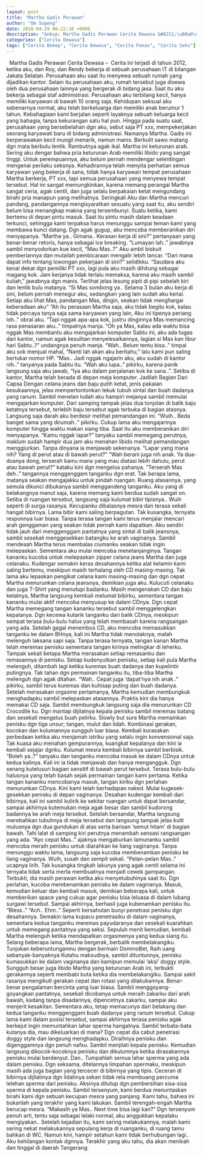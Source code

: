```yaml
---
layout: post
title: "Martha Gadis Perawan"
author: "Om Sugeng"
date: 2018-04-29 06:22:38 +0000
description: "&nbsp; Martha Gadis Perawan Cerita Dewasa &#8211;\u00a0\u00a0Cerita ini terjadi di tahun 2012, ketika aku, dan Roy, dan Rendy bekerja di sebuah perusahaan IT di bilangan Jakata Selatan. Perusahaan aku saat itu..."
categories: ["Cerita Dewasa"]
tags: ["Cerita Bokep", "Cerita Dewasa", "Cerita Panas", "Cerita Seks"]
---
```



&nbsp;
Martha Gadis Perawan
Cerita Dewasa &#8211;  Cerita ini terjadi di tahun 2012, ketika aku, dan Roy, dan Rendy bekerja di sebuah perusahaan IT di bilangan Jakata Selatan. Perusahaan aku saat itu menyewa sebuah rumah yang dijadikan kantor. Selain itu perusahaan aku, rumah tersebut juga disewa oleh dua perusahaan lainnya yang bergerak di bidang jasa. Saat itu aku bekerja sebagai staf administrasi. Perusahaan aku terbilang kecil, hanya memiliki karyawan di bawah 10 orang saja.
Kehidupan seksual aku sebenarnya normal, aku telah berkeluarga dan memiliki anak berumur 1 tahun. Kebahagiaan kami berjalan seperti layaknya sebuah keluarga kecil yang bahagia, tanpa kekurangan satu hal pun. Hingga pada suatu saat, perusahaan yang bersebelahan dgn aku, sebut saja PT xxx, mempekerjakan seorang karyawati baru di bidang administrasi.
Namanya Martha. Gadis ini berperawakan kecil mungil menarik, namun manis. Berkulit sawo matang dgn mata berbulu lentik. Rambutnya agak ikal. Martha ini keturunan arab. Sering aku dengar bahwa pria keturunan Arab memiliki libido yang sangat tinggi. Untuk perempuannya, aku belum pernah mendengar selentingan mengenai perilaku seksnya.
Kehadirannya telah menyita perhatian semua karyawan yang bekerja di sana, tidak hanya karyawan tempat perusahaan Martha berkerja, PT xxx, tapi semua perusahaan yang menyewa tempat tersebut. Hal ini sangat memungkinkan, karena memang perangai Martha sangat ceria, agak centil, dan juga selalu berpakaian ketat mengundang birahi pria manapun yang melihatnya.
Seringkali Aku dan Martha mencuri pandang, pandangannya mengisyaratkan sesuatu yang saat itu, aku sendiri belum bisa menangkap makna yang tersembunyi. Suatu ketika, kami bertemu di depan pintu masuk. Saat itu pintu masih dalam keadaan terkunci, sehingga kami terpaksa harus menunggu sampai teman kami yang membawa kunci datang. Dgn agak gugup, aku mencoba memberanikan diri menyapanya.
“Martha ya.. Gimana.. Kerasan kerja di sini?” pertanyaan yang benar-benar retoris, hanya sebagai ice breaking. “Lumayan lah..” jawabnya sambil menyodorkan kue kecil,
“Mau Mas..?” Aku ambil biskuit pemberiannya dan mulailah pembicaraan mengalir lebih lancar.
“Dari mana dapat info tentang lowongan pekerjaan di sini?” selidikku.
“Saudara aku kenal dekat dgn pemiliki PT xxx, lagi pula aku masih dihitung sebagai magang kok. Jam kerjanya tidak terlalu memaksa, karena aku masih sambil kuliah,” jawabnya dgn manis.
Terlihat jelas lesung pipit di pipi sebelah kiri dan lentik bulu matanya.
“Si Mas sombong ya.. Selama 3 bulan aku kerja di sini, belum pernah menegur aku, sedangkan yang lain sudah aku kenal. Setiap aku lihat Mas, pandangan Mas, dingin, seakan tidak menghargai keberadaan aku”
“Ah itu perasaan Martha saja, aku tidak begitu kok, kalau tidak percaya tanya saja sama karyawan yang lain, Aku ini tipenya periang loh..” obral aku.
“Tapi nggak apa-apa kok, justru dinginnya Mas memancing rasa penasaran aku..” timpalnya manja.
“Oh ya Mas, kalau ada waktu bisa nggak Mas membantu aku mengajarkan komputer Sabtu ini, aku ada tugas dari kantor, namun agak kesulitan menyelesaikannya, lagian si Mas kan libur hari Sabtu..?” undangnya penuh manja.
“Wah.. Belum tentu bisa..” timpal aku sok menjual mahal,
“Nanti lah akan aku beritahu,” lalu kami pun saling bertukar nomor HP.
“Mas.. Jadi nggak ngajarin aku, aku sudah di kantor nih..” tanyanya pada Sabtu itu.
“Wah aku lupa..” pikirku, karena panik langsung saja aku jawab,
“Iya aku dalam perjalanan kok ke sana..”. Setiba di kantor, Martha telah berada di depan meja komputer. Jadilah Bagian Dari Capsa
Dengan celana jeans dan baju putih ketat, jenis pakaian kesukaannya, jelas mempertontonkan lekuk tubuh sintal dan buah dadanya yang ranum.
Sambil menelan ludah aku hampiri mejanya sambil memulai mengajarkan komputer. Dari samping tampak jelas dua tonjolan di balik baju ketatnya tersebut, terlebih baju tersebut agak terbuka di bagian atasnya. Langsung saja darah aku berdesir melihat pemandangan ini.
“Wuih.. Beda banget sama yang dirumah..” pikirku.
Cukup lama aku mengajarinya komputer hingga waktu makan siang tiba. Saat itu aku memberanikan diri menyapanya.
“Kamu nggak lapar?” tanyaku sambil memegang perutnya, maklum sudah hampir dua jam aku menahan libido melihat pemandangan menggiurkan.
Tanpa dinyana ia menjawab sekenanya.
“Lapar yang mana nih? Yang di perut atau di bawah perut?”
“Wah berani juga nih anak. Ya dua-duanya dong, terserah kamu mana yang mau diatasi lebih dahulu, perut atau bawah perut?” kataku kini dgn mengelus pahanya.
“Terserah Mas deh..” tangannya menggenggam tanganku dgn erat.
Tak berapa lama, matanya seakan mengajakku untuk pindah ruangan. Ruang atasannya, yang semula dikunci dibukanya sambil menggandeng tanganku. Aku yang di belakangnya manut saja, karena memang kami berdua sudah sangat on. Setiba di ruangan tersebut, langsung saja kulumat bibir tipisnya.. Wuih seperti di surga rasanya. Kecupanku dibalasnya mesra dan terasa sekali hangat bibirnya.
Lama bibir kami saling berpagutan. Tak kusangka, ternyata responnya luar biasa. Tanpa terasa tangan kami terus menjalar mencari arah genggaman yang seakan tidak pernah kami dapatkan. Aku sendiri tidak jauh dari menggenggam pantatnya yang sintal di balik jeansnya, sambil sesekali menggesekkan batangku ke arah vaginanya.
Sambil mendesah Martha terus membalas ciumanku seakan tidak ingin melepaskan. Sementara aku mulai mencoba menelanjanginya. Tangan kananku kucoba untuk melepaskan zipper celana jeans Martha dan juga celanaku.
Kudengar semakin keras desahannya ketika alat kelamin kami saling bertemu, meskipun masih terhalang oleh CD masing-masing. Tak lama aku lepaskan pengikat celana kami masing-masing dan dgn cepat Martha menurunkan celana jeansnya, demikian juga aku. Kulucuti celanaku dan juga T-Shirt yang menutupi badanku.
Masih mengenakan CD dan baju ketatnya, Martha langsung kembali melumat bibirku, sementara tangan kananku mulai aktif mencoba menyusup ke dalam CDnya. Dgn cepat Martha memegang tangan kananku tersebut sambil menggelengkan kepalanya. Dgn kecewa kutarik tanganku dari balik CDnya, meskipun sempat terasa bulu-bulu halus yang telah membasah karena rangsangan yang ada.
Setelah gagal menembus CD, aku mencoba memasukkan tanganku ke dalam BHnya, kali ini Martha tidak menolaknya, malah melenguh laksana sapi saja. Tanpa terasa ternyata, tangan kanan Martha telah meremas penisku sementara tangan kirinya melingkar di leherku.
Tampak sekali betapa Martha merasakan setiap remasanku dan remasannya di penisku. Setiap kudenyutkan penisku, setiap kali pula Martha melenguh, ditambah lagi ketika kuremas buah dadanya dan kupelintir putingnya. Tak tahan dgn permainan tanganku itu, tiba-tiba Martha melenguh dgn agak ditahan.
“Wah.. Cepat juga ‘dapat’nya nih anak..” pikirku, sambil terus kuremas dan kuhisap puting dan buah dadanya.
Setelah merasakan orgasme pertamanya, Martha kemudian membungkuk menghadapku sambil melepaskan atasannya. Praktis kini dia hanya memakai CD saja. Sambil membungkuk langsung saja dia menurunkan CD Crocodile ku.
Dgn mantap dijilatnya kepala penisku sambil meremas batang dan sesekali mengelus buah pelirku. Slowly but sure Martha memainkan penisku dgn tiga unsur; tangan, mulut dan lidah. Kombinasi gerakan, kocokan dan kulumannya sungguh luar biasa. Kembali kurasakan perbedaan ketika aku menjamah istriku yang selalu ingin konvensional saja.
Tak kuasa aku menahan gempurannya, kuangkat kepalanya dan kini ia kembali sejajar dgnku. Kulumat mesra kembali bibirnya sambil berbisik.
“Boleh ya..?” tanyaku dan tanganku mencoba masuk ke dalam CDnya untuk kedua kalinya.
Kali ini ia tidak menjawab dan hanya mengangguk. Dgn senang kutelusuri bagian sensitif di bawah perut tersebut. Terasa bulu-bulu halusnya yang telah basah sejak permainan tangan kami pertama. Ketika tangan kananku mencobanya masuk, tangan kiriku dgn perlahan menurunkan CDnya. Kini kami telah berhadapan naked.
Mulai kugesek-gesekkan penisku di depan vaginanya. Desahan kudengar kembali dari bibirnya, kali ini sambil kulirik ke sekitar ruangan untuk dapat bersandar, sampai akhirnya kutemukan meja agak besar dan sambil kudorong badannya ke arah meja tersebut.
Setelah bersandar, Martha langsung merebahkan tubuhnya di meja tersebut dan langsung tampak jelas kulit mulusnya dgn dua gundukan di atas serta barisan ‘semut hitam’ di bagian bawah. Tahi lalat di samping kiri perutnya menambah sensasi rangsangan yang ada.
“Ayo cepat Mas..” ajaknya mengaburkan lamunanku sambil mencoba meraih penisku untuk diarahkan ke liang vaginanya.
Tanpa menunggu waktu lama, langsung saja kucoba membenamkan penisku ke liang vaginanya. Wuih, susah dan sempit sekali.
“Pelan-pelan Mas..” ucapnya lirih.
Tak kusangka tingkah lakunya yang agak centil selama ini ternyata tidak serta merta membuatnya menjadi cewek gampangan. Terbukti, dia masih perawan ketika aku menyetubuhinya saat itu.
Dgn perlahan, kucoba membenamkan penisku ke dalam vaginanya. Masuk, kemudian keluar dan kembali masuk, demikian beberapa kali, untuk memberikan space yang cukup agar penisku bisa leluasa di dalam lubang surgawi tersebut. Sampai akhirnya, berhasil juga kubenamkan penisku itu.
“Bless..” “Ach.. Ehm..” Seperti bersahutan bunyi penetrasi penisku dgn desahannya.
Semakin lama kupacu penetrasiku di dalam vaginanya, sementara kedua tanganku meremas payudaranya dan sesekali kuarahkan untuk memegang pantatnya yang seksi. Sepuluh menit kemudian, kembali Martha melenguh ketika mendapatkan orgasmenya yang kedua siang itu. Selang beberapa lama, Martha bergerak, berbalik membelakangiku.
Tunjukan keberuntunganmu dengan bermain DominoBet, Raih uang sebanyak-banyaknya
Kutahu maksudnya, sambil dituntunnya, penisku kumasukkan ke dalam vaginanya dan kamipun memulai ‘aksi’ doggy style. Sungguh besar juga libido Martha yang keturunan Arab ini, terbukti gerakannya seperti membabi buta ketika dia membelakangiku. Sampai sakit rasanya mengikuti gerakan cepat dan rotasi yang dilakukannya. Benar-benar pengalaman bercinta yang luar biasa.
Sambil menggoyang-goyangkan pantatnya, sesekali dicobanya untuk meraih zakarku dari arah bawah, kadang tanpa disadarinya, dipencetnya zakarku, sampai aku menjerit kesakitan. Sementara aku, tetap memacunya dari belakang dan kedua tanganku menggenggam buah dadanya yang ranum tersebut. Cukup lama kami dalam posisi tersebut, sampai akhirnya terasa penisku agak berkejut ingin memuntahkan lahar sperma hangatnya.
Sambil terbata-bata kutanya dia, mau dikeluarkan di mana? Dgn cepat dia cabut penetrasi doggy style dan langsung menghadapku. Diraihnya penisku dan digenggamnya dgn penuh nafsu. Sambil menjilati kepala penisku.
Kemudian langsung dikocok-kocoknya penisku dan dikulumnya ketika dirasakannya penisku mulai berdenyut. Dan.. Tumpahlah semua lahar sperma yang ada dalam penisku. Dgn seksama, ditelannya limpahan spermaku, meskipun masih ada juga bagian yang tercecer di bibirnya yang tipis.
Ceceran di bibirnya dijilatinya dgn lidahnya sekan tidak rela membuang percuma lelehan sperma dari penisku. Aksinya ditutup dgn pembersihan sisa-sisa sperma di kepala penisku. Sambil tersenyum, kami berdua menuntaskan birahi kami dgn sebuah kecupan mesra yang panjang. Kami tahu, bahwa ini bukanlah yang terakhir yang kami lakukan. Sambil terengah-engah Martha berucap mesra.
“Makasih ya Mas.. Next time bisa lagi kan?” Dgn tersenyum penuh arti, tentu saja sebagai lelaki normal, aku anggukkan kepalaku mengiyakan.. Setelah kejadian itu, kami sering melakukannya, malah kami sering nekat melakukannya sepulang kerja di ruanganku, di ruang tamu bahkan di WC. Namun kini, hampir setahun kami tidak berhubungan lagi..
Aku kehilangan kontak dgnnya. Terakhir yang aku tahu, dia akan menikah dan tinggal di daerah Tangerang.
&nbsp;

